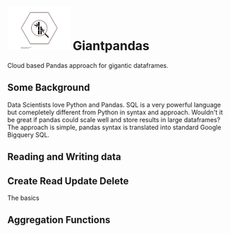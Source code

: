 # <img src="/other/giantpandas_logo.svg" alt="alt text" height="100"> Giantpandas 
Cloud based Pandas approach for gigantic dataframes.




## Some Background
Data Scientists love Python and Pandas. SQL is a very powerful language but comepletely different from Python in syntax and approach. Wouldn't it be great if pandas could scale well and store results in large dataframes? The approach is simple, pandas syntax is translated into standard Google Bigquery SQL. 

## Reading and Writing data

## Create Read Update Delete
The basics

## Aggregation Functions


